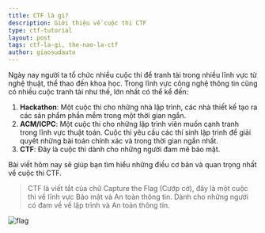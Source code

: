 ```yaml
---
title: CTF là gì?
description: Giới thiệu về cuộc thi CTF
type: ctf-tutorial
layout: post
tags: ctf-la-gi, the-nao-la-ctf
author: giaosudauto 
---
```

Ngày nay người ta tổ chức nhiều cuộc thi để tranh tài trong nhiều lĩnh vực từ nghệ thuật, thể thao đến khoa học. Trong lĩnh vực công nghệ thông tin cũng có nhiều cuộc tranh tài như thế, lớn nhất có thể kể đến:
1.	**Hackathon**: Một cuộc thi cho những nhà lập trình, các nhà thiết kế tạo ra các sản phẩm phần mềm trong một thời gian ngắn.
2.	**ACM/ICPC**: Một cuộc thi cho những 
lập trình viên muốn cạnh tranh trong lĩnh vực thuật toán. Cuộc thi yêu cầu các thí sinh lập trình để giải quyết những bài toán chính xác và trong thời gian ngắn nhất.
3.	**CTF**: Đây là cuộc thi dành cho những người đam mê bảo mật.

Bài viết hôm nay sẽ giúp bạn tìm hiểu những điều cơ bản và quan trọng nhất về cuộc thi CTF.


> CTF là viết tắt của chữ Capture the Flag (Cướp cờ), đây là một cuộc thi về lĩnh vực Bảo mật và An toàn thông tin. Dành cho những người có đam về về lập trình và An toàn thông tin. 

![flag](https://securityintelligence.com/wp-content/uploads/2016/11/capture\_the\_flag-630x330.jpg)